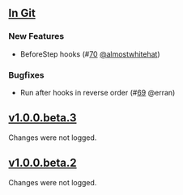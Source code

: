 ## [In Git](https://github.com/cucumber/cucumber-ruby-core/compare/v1.0.0.beta.3...master)

### New Features

 * BeforeStep hooks (#[70](https://github.com/cucumber/cucumber-ruby-core/pull/70) [@almostwhitehat](https://github.com/almostwhitehat))

### Bugfixes

  * Run after hooks in reverse order (#[69](https://github.com/cucumber/cucumber-ruby-core/pull/69) @erran)

## [v1.0.0.beta.3](https://github.com/cucumber/cucumber-ruby-core/compare/v1.0.0.beta.2...v1.0.0.beta.3)

Changes were not logged.

## [v1.0.0.beta.2](https://github.com/cucumber/cucumber-ruby-core/compare/v1.0.0.beta.1...v1.0.0.beta.2)

Changes were not logged.
